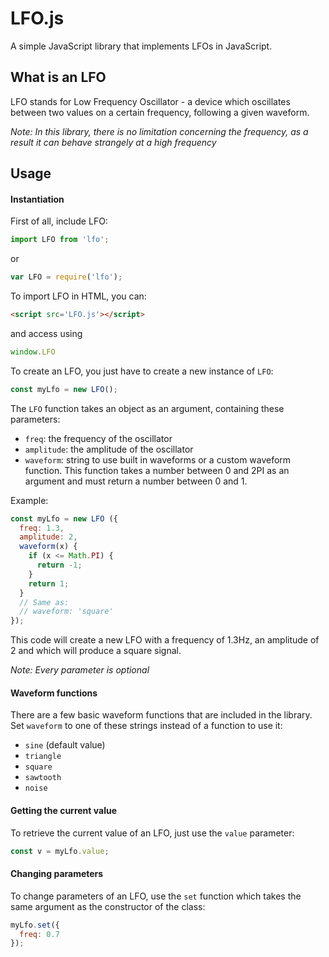 # LFO.js

A simple JavaScript library that implements LFOs in JavaScript.

## What is an LFO

LFO stands for Low Frequency Oscillator - a device which oscillates between two values on a certain frequency, following a given waveform.

*Note: In this library, there is no limitation concerning the frequency, as a result it can behave strangely at a high frequency*

## Usage

#### Instantiation

First of all, include LFO:

```JavaScript
import LFO from 'lfo';
```  
or  
```JavaScript
var LFO = require('lfo');
```

To import LFO in HTML, you can:  
```HTML
<script src='LFO.js'></script>
```  
and access using  
```JavaScript
window.LFO
```

To create an LFO, you just have to create a new instance of `LFO`:

```JavaScript
const myLfo = new LFO();
```

The `LFO` function takes an object as an argument, containing these parameters:

+ `freq`: the frequency of the oscillator
+ `amplitude`: the amplitude of the oscillator
+ `waveform`: string to use built in waveforms or a custom waveform function. This function takes a number between 0 and 2PI as an argument and must return a number between 0 and 1.

Example:

```JavaScript
const myLfo = new LFO ({
  freq: 1.3,
  amplitude: 2,
  waveform(x) {
    if (x <= Math.PI) {
      return -1;
    }
    return 1;
  }
  // Same as:
  // waveform: 'square'
});
```

This code will create a new LFO with a frequency of 1.3Hz, an amplitude of 2 and which will produce a square signal.

*Note: Every parameter is optional*

#### Waveform functions

There are a few basic waveform functions that are included in the library.  
Set `waveform` to one of these strings instead of a function to use it:

+ `sine` (default value)
+ `triangle`
+ `square`
+ `sawtooth`
+ `noise`

#### Getting the current value

To retrieve the current value of an LFO, just use the `value` parameter:

```JavaScript
const v = myLfo.value;
```

#### Changing parameters

To change parameters of an LFO, use the `set` function which takes the same argument as the constructor of the class:

```JavaScript
myLfo.set({
  freq: 0.7
});
```